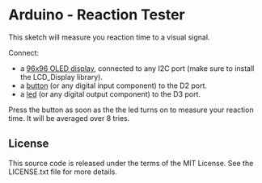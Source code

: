 # Arduino - Reaction Tester

This sketch will measure you reaction time to a visual signal.

Connect:

* a [96x96 OLED display](http://www.seeedstudio.com/wiki/index.php?title=Grove_-_OLED_Display_96*96), connected to any I2C port (make sure to install the LCD_Display library).
* a [button](http://www.seeedstudio.com/wiki/Grove_-_Button) (or any digital input component) to the D2 port.
* a [led](http://www.seeedstudio.com/wiki/Grove_-_LED) (or any digital output component) to the D3 port.

Press the button as soon as the the led turns on to measure your reaction time. It will be averaged over 8 tries.

## License

This source code is released under the terms of the MIT License. See the LICENSE.txt file for more details.